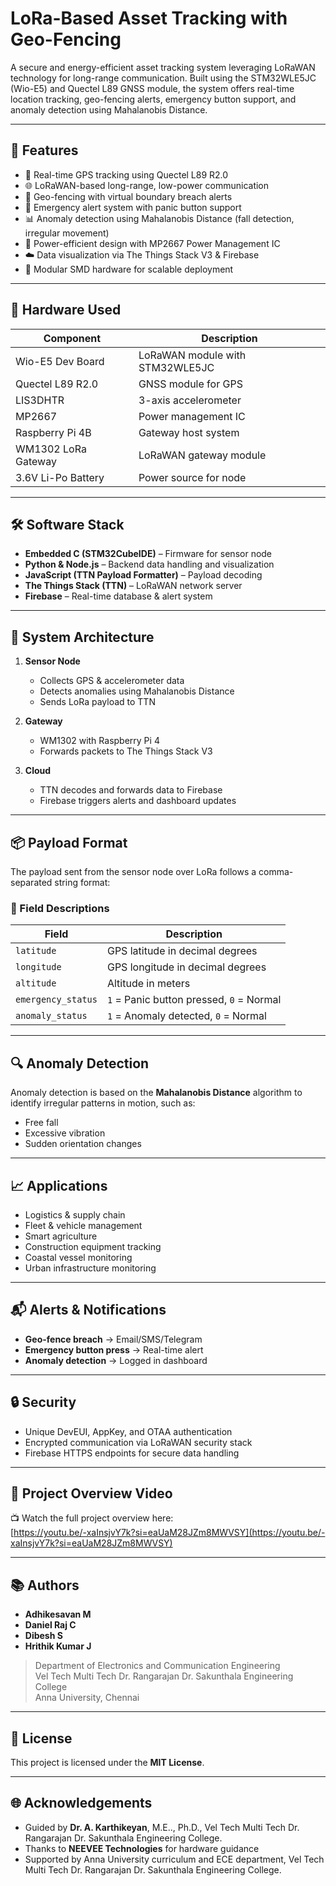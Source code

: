 # LoRa-Based Asset Tracking with Geo-Fencing

A secure and energy-efficient asset tracking system leveraging LoRaWAN technology for long-range communication. Built using the STM32WLE5JC (Wio-E5) and Quectel L89 GNSS module, the system offers real-time location tracking, geo-fencing alerts, emergency button support, and anomaly detection using Mahalanobis Distance.

---

## 🚀 Features

- 📍 Real-time GPS tracking using Quectel L89 R2.0  
- 🌐 LoRaWAN-based long-range, low-power communication  
- 🛑 Geo-fencing with virtual boundary breach alerts  
- 🚨 Emergency alert system with panic button support  
- 📊 Anomaly detection using Mahalanobis Distance (fall detection, irregular movement)  
- 🔋 Power-efficient design with MP2667 Power Management IC  
- ☁️ Data visualization via The Things Stack V3 & Firebase  
- 🧱 Modular SMD hardware for scalable deployment  

---

## 🧩 Hardware Used

| Component            | Description                            |
|---------------------|----------------------------------------|
| Wio-E5 Dev Board    | LoRaWAN module with STM32WLE5JC        |
| Quectel L89 R2.0    | GNSS module for GPS                    |
| LIS3DHTR            | 3-axis accelerometer                   |
| MP2667              | Power management IC                    |
| Raspberry Pi 4B     | Gateway host system                    |
| WM1302 LoRa Gateway | LoRaWAN gateway module                 |
| 3.6V Li-Po Battery  | Power source for node                  |

---

## 🛠️ Software Stack

- **Embedded C (STM32CubeIDE)** – Firmware for sensor node  
- **Python & Node.js** – Backend data handling and visualization  
- **JavaScript (TTN Payload Formatter)** – Payload decoding  
- **The Things Stack (TTN)** – LoRaWAN network server  
- **Firebase** – Real-time database & alert system  

---

## 📡 System Architecture

1. **Sensor Node**  
   - Collects GPS & accelerometer data  
   - Detects anomalies using Mahalanobis Distance  
   - Sends LoRa payload to TTN  

2. **Gateway**  
   - WM1302 with Raspberry Pi 4  
   - Forwards packets to The Things Stack V3  

3. **Cloud**  
   - TTN decodes and forwards data to Firebase  
   - Firebase triggers alerts and dashboard updates  

---

## 📦 Payload Format

The payload sent from the sensor node over LoRa follows a comma-separated string format:

### 🧾 Field Descriptions

| Field              | Description                                |
|-------------------|--------------------------------------------|
| `latitude`         | GPS latitude in decimal degrees            |
| `longitude`        | GPS longitude in decimal degrees           |
| `altitude`         | Altitude in meters                         |
| `emergency_status` | `1` = Panic button pressed, `0` = Normal   |
| `anomaly_status`   | `1` = Anomaly detected, `0` = Normal       |

---

## 🔍 Anomaly Detection

Anomaly detection is based on the **Mahalanobis Distance** algorithm to identify irregular patterns in motion, such as:

- Free fall  
- Excessive vibration  
- Sudden orientation changes  

---

## 📈 Applications

- Logistics & supply chain  
- Fleet & vehicle management  
- Smart agriculture  
- Construction equipment tracking  
- Coastal vessel monitoring  
- Urban infrastructure monitoring  

---

## 📬 Alerts & Notifications

- **Geo-fence breach** → Email/SMS/Telegram  
- **Emergency button press** → Real-time alert  
- **Anomaly detection** → Logged in dashboard  

---

## 🔒 Security

- Unique DevEUI, AppKey, and OTAA authentication  
- Encrypted communication via LoRaWAN security stack  
- Firebase HTTPS endpoints for secure data handling  

---

## 🎥 Project Overview Video

📺 Watch the full project overview here:  
[https://youtu.be/-xaInsjvY7k?si=eaUaM28JZm8MWVSY](https://youtu.be/-xaInsjvY7k?si=eaUaM28JZm8MWVSY)

---

## 📚 Authors

- **Adhikesavan M**  
- **Daniel Raj C**  
- **Dibesh S**  
- **Hrithik Kumar J**

> Department of Electronics and Communication Engineering  
> Vel Tech Multi Tech Dr. Rangarajan Dr. Sakunthala Engineering College  
> Anna University, Chennai

---

## 📄 License

This project is licensed under the **MIT License**.

---

## 🌐 Acknowledgements

- Guided by **Dr. A. Karthikeyan**, M.E.., Ph.D., Vel Tech Multi Tech Dr. Rangarajan Dr. Sakunthala Engineering College. 
- Thanks to **NEEVEE Technologies** for hardware guidance  
- Supported by Anna University curriculum and ECE department, Vel Tech Multi Tech Dr. Rangarajan Dr. Sakunthala Engineering College.

